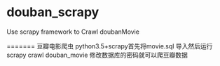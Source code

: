 # douban_scrapy
Use scrapy framework to Crawl doubanMovie

=======
豆瓣电影爬虫
python3.5+scrapy首先将movie.sql 导入然后运行scrapy crawl douban_movie 修改数据库的密码就可以爬豆瓣数据
